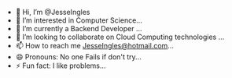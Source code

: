 - 👋 Hi, I’m @JesseIngles
- 👀 I’m interested in Computer Science...
- 🌱 I’m currently a Backend Developer ...
- 💞️ I’m looking to collaborate on Cloud Computing technologies ...
- 📫 How to reach me JesseIngles@hotmail.com...
- 😄 Pronouns: No one Fails if don't try...
- ⚡ Fun fact: I like problems...

<!---
JesseIngles/JesseIngles is a ✨ special ✨ repository because its `README.md` (this file) appears on your GitHub profile.
You can click the Preview link to take a look at your changes.
--->
